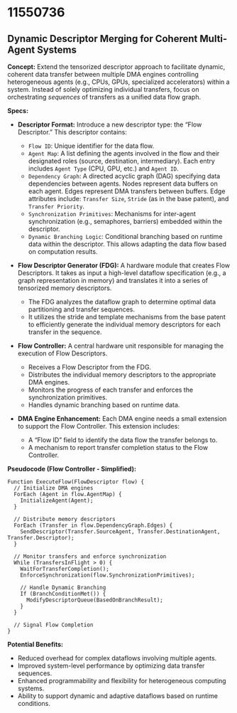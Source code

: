 # 11550736

## Dynamic Descriptor Merging for Coherent Multi-Agent Systems

**Concept:** Extend the tensorized descriptor approach to facilitate dynamic, coherent data transfer between multiple DMA engines controlling heterogeneous agents (e.g., CPUs, GPUs, specialized accelerators) within a system.  Instead of solely optimizing individual transfers, focus on orchestrating *sequences* of transfers as a unified data flow graph.

**Specs:**

*   **Descriptor Format:** Introduce a new descriptor type: the “Flow Descriptor.” This descriptor contains:
    *   `Flow ID`: Unique identifier for the data flow.
    *   `Agent Map`:  A list defining the agents involved in the flow and their designated roles (source, destination, intermediary). Each entry includes `Agent Type` (CPU, GPU, etc.) and `Agent ID`.
    *   `Dependency Graph`: A directed acyclic graph (DAG) specifying data dependencies between agents. Nodes represent data buffers on each agent.  Edges represent DMA transfers between buffers.  Edge attributes include: `Transfer Size`, `Stride` (as in the base patent), and `Transfer Priority`.
    *   `Synchronization Primitives`: Mechanisms for inter-agent synchronization (e.g., semaphores, barriers) embedded within the descriptor.
    *   `Dynamic Branching Logic`:  Conditional branching based on runtime data within the descriptor.  This allows adapting the data flow based on computation results.

*   **Flow Descriptor Generator (FDG):** A hardware module that creates Flow Descriptors. It takes as input a high-level dataflow specification (e.g., a graph representation in memory) and translates it into a series of tensorized memory descriptors.
    *   The FDG analyzes the dataflow graph to determine optimal data partitioning and transfer sequences.
    *   It utilizes the stride and template mechanisms from the base patent to efficiently generate the individual memory descriptors for each transfer in the sequence.

*   **Flow Controller:** A central hardware unit responsible for managing the execution of Flow Descriptors.
    *   Receives a Flow Descriptor from the FDG.
    *   Distributes the individual memory descriptors to the appropriate DMA engines.
    *   Monitors the progress of each transfer and enforces the synchronization primitives.
    *   Handles dynamic branching based on runtime data.

*   **DMA Engine Enhancement:** Each DMA engine needs a small extension to support the Flow Controller. This extension includes:
    *   A “Flow ID” field to identify the data flow the transfer belongs to.
    *   A mechanism to report transfer completion status to the Flow Controller.

**Pseudocode (Flow Controller - Simplified):**

```
Function ExecuteFlow(FlowDescriptor flow) {
  // Initialize DMA engines
  ForEach (Agent in flow.AgentMap) {
    InitializeAgent(Agent);
  }

  // Distribute memory descriptors
  ForEach (Transfer in flow.DependencyGraph.Edges) {
    SendDescriptor(Transfer.SourceAgent, Transfer.DestinationAgent, Transfer.Descriptor);
  }

  // Monitor transfers and enforce synchronization
  While (TransfersInFlight > 0) {
    WaitForTransferCompletion();
    EnforceSynchronization(flow.SynchronizationPrimitives);

    // Handle Dynamic Branching
    If (BranchConditionMet()) {
      ModifyDescriptorQueue(BasedOnBranchResult);
    }
  }

  // Signal Flow Completion
}
```

**Potential Benefits:**

*   Reduced overhead for complex dataflows involving multiple agents.
*   Improved system-level performance by optimizing data transfer sequences.
*   Enhanced programmability and flexibility for heterogeneous computing systems.
*   Ability to support dynamic and adaptive dataflows based on runtime conditions.